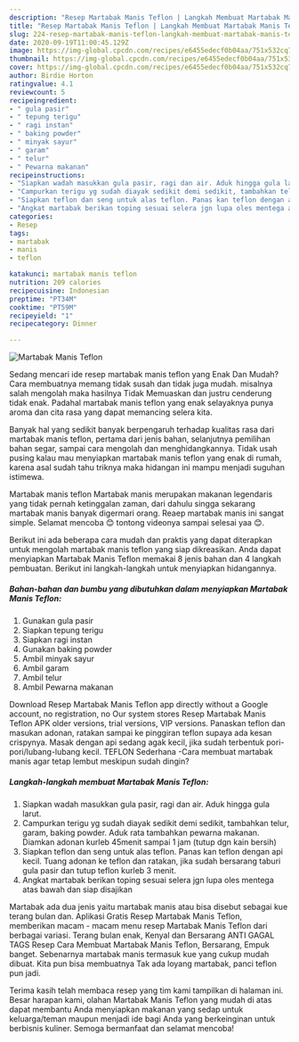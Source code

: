 ```yaml
---
description: "Resep Martabak Manis Teflon | Langkah Membuat Martabak Manis Teflon Yang Paling Enak"
title: "Resep Martabak Manis Teflon | Langkah Membuat Martabak Manis Teflon Yang Paling Enak"
slug: 224-resep-martabak-manis-teflon-langkah-membuat-martabak-manis-teflon-yang-paling-enak
date: 2020-09-19T11:00:45.129Z
image: https://img-global.cpcdn.com/recipes/e6455edecf0b04aa/751x532cq70/martabak-manis-teflon-foto-resep-utama.jpg
thumbnail: https://img-global.cpcdn.com/recipes/e6455edecf0b04aa/751x532cq70/martabak-manis-teflon-foto-resep-utama.jpg
cover: https://img-global.cpcdn.com/recipes/e6455edecf0b04aa/751x532cq70/martabak-manis-teflon-foto-resep-utama.jpg
author: Birdie Horton
ratingvalue: 4.1
reviewcount: 5
recipeingredient:
- " gula pasir"
- " tepung terigu"
- " ragi instan"
- " baking powder"
- " minyak sayur"
- " garam"
- " telur"
- " Pewarna makanan"
recipeinstructions:
- "Siapkan wadah masukkan gula pasir, ragi dan air. Aduk hingga gula larut."
- "Campurkan terigu yg sudah diayak sedikit demi sedikit, tambahkan telur, garam, baking powder. Aduk rata tambahkan pewarna makanan. Diamkan adonan kurleb 45menit sampai 1 jam (tutup dgn kain bersih)"
- "Siapkan teflon dan seng untuk alas teflon. Panas kan teflon dengan api kecil. Tuang adonan ke teflon dan ratakan, jika sudah bersarang taburi gula pasir dan tutup teflon kurleb 3 menit."
- "Angkat martabak berikan toping sesuai selera jgn lupa oles mentega atas bawah dan siap disajikan"
categories:
- Resep
tags:
- martabak
- manis
- teflon

katakunci: martabak manis teflon 
nutrition: 209 calories
recipecuisine: Indonesian
preptime: "PT34M"
cooktime: "PT59M"
recipeyield: "1"
recipecategory: Dinner

---
```



![Martabak Manis Teflon](https://img-global.cpcdn.com/recipes/e6455edecf0b04aa/751x532cq70/martabak-manis-teflon-foto-resep-utama.jpg)

Sedang mencari ide resep martabak manis teflon yang Enak Dan Mudah? Cara membuatnya memang tidak susah dan tidak juga mudah. misalnya salah mengolah maka hasilnya Tidak Memuaskan dan justru cenderung tidak enak. Padahal martabak manis teflon yang enak selayaknya punya aroma dan cita rasa yang dapat memancing selera kita.

Banyak hal yang sedikit banyak berpengaruh terhadap kualitas rasa dari martabak manis teflon, pertama dari jenis bahan, selanjutnya pemilihan bahan segar, sampai cara mengolah dan menghidangkannya. Tidak usah pusing kalau mau menyiapkan martabak manis teflon yang enak di rumah, karena asal sudah tahu triknya maka hidangan ini mampu menjadi suguhan istimewa.

Martabak manis teflon Martabak manis merupakan makanan legendaris yang tidak pernah ketinggalan zaman, dari dahulu singga sekarang martabak manis banyak digermari orang. Reaep martabak manis ini sangat simple. Selamat mencoba 😊 tontong videonya sampai selesai yaa 😊.


Berikut ini ada beberapa cara mudah dan praktis yang dapat diterapkan untuk mengolah martabak manis teflon yang siap dikreasikan. Anda dapat menyiapkan Martabak Manis Teflon memakai 8 jenis bahan dan 4 langkah pembuatan. Berikut ini langkah-langkah untuk menyiapkan hidangannya.

<!--inarticleads1-->

##### Bahan-bahan dan bumbu yang dibutuhkan dalam menyiapkan Martabak Manis Teflon:

1. Gunakan  gula pasir
1. Siapkan  tepung terigu
1. Siapkan  ragi instan
1. Gunakan  baking powder
1. Ambil  minyak sayur
1. Ambil  garam
1. Ambil  telur
1. Ambil  Pewarna makanan


Download Resep Martabak Manis Teflon app directly without a Google account, no registration, no Our system stores Resep Martabak Manis Teflon APK older versions, trial versions, VIP versions. Panaskan teflon dan masukan adonan, ratakan sampai ke pinggiran teflon supaya ada kesan crispynya. Masak dengan api sedang agak kecil, jika sudah terbentuk pori-pori/lubang-lubang kecil. TEFLON Sederhana -Cara membuat martabak manis agar tetap lembut meskipun sudah dingin? 

<!--inarticleads2-->

##### Langkah-langkah membuat Martabak Manis Teflon:

1. Siapkan wadah masukkan gula pasir, ragi dan air. Aduk hingga gula larut.
1. Campurkan terigu yg sudah diayak sedikit demi sedikit, tambahkan telur, garam, baking powder. Aduk rata tambahkan pewarna makanan. Diamkan adonan kurleb 45menit sampai 1 jam (tutup dgn kain bersih)
1. Siapkan teflon dan seng untuk alas teflon. Panas kan teflon dengan api kecil. Tuang adonan ke teflon dan ratakan, jika sudah bersarang taburi gula pasir dan tutup teflon kurleb 3 menit.
1. Angkat martabak berikan toping sesuai selera jgn lupa oles mentega atas bawah dan siap disajikan


Martabak ada dua jenis yaitu martabak manis atau bisa disebut sebagai kue terang bulan dan. Aplikasi Gratis Resep Martabak Manis Teflon, memberikan macam - macam menu resep Martabak Manis Teflon dari berbagai variasi. Terang bulan enak, Kenyal dan Bersarang ANTI GAGAL TAGS Resep Cara Membuat Martabak Manis Teflon, Bersarang, Empuk banget. Sebenarnya martabak manis termasuk kue yang cukup mudah dibuat. Kita pun bisa membuatnya Tak ada loyang martabak, panci teflon pun jadi. 

Terima kasih telah membaca resep yang tim kami tampilkan di halaman ini. Besar harapan kami, olahan Martabak Manis Teflon yang mudah di atas dapat membantu Anda menyiapkan makanan yang sedap untuk keluarga/teman maupun menjadi ide bagi Anda yang berkeinginan untuk berbisnis kuliner. Semoga bermanfaat dan selamat mencoba!
